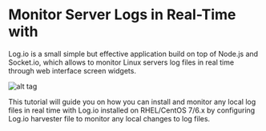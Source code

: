 Monitor Server Logs in Real-Time with
==============
Log.io is a small simple but effective application build on top of Node.js and Socket.io, 
which allows to monitor Linux servers log files in real time through web interface screen widgets.

![alt tag](http://www.tecmint.com/wp-content/uploads/2014/10/Log.io-Real-Time-Log-Monitoring-620x372.jpeg)

This tutorial will guide you on how you can install and monitor any local log files in real time with Log.io 
installed on RHEL/CentOS 7/6.x by configuring Log.io harvester file to monitor any local changes to log files.
